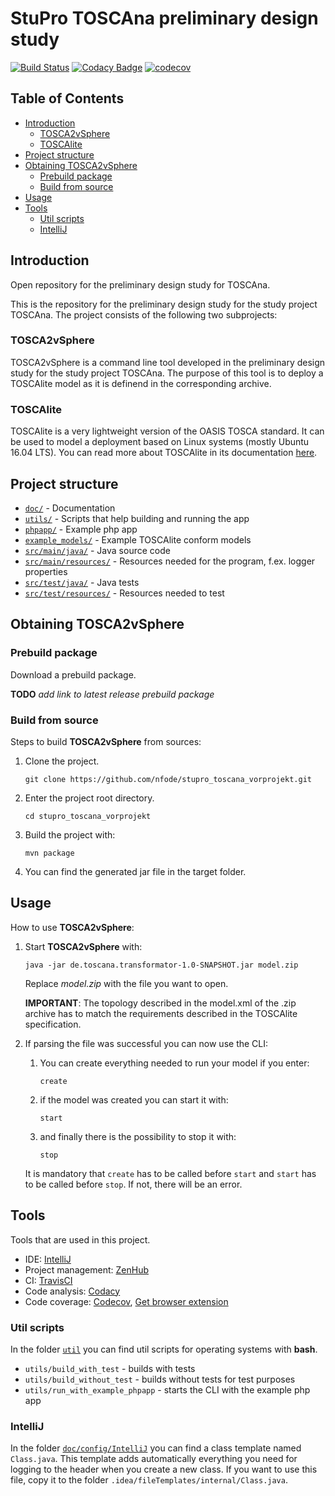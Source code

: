 # StuPro TOSCAna preliminary design study
[![Build Status](https://travis-ci.org/nfode/stupro_toscana_vorprojekt.svg?branch=master)](https://travis-ci.org/nfode/stupro_toscana_vorprojekt) [![Codacy Badge](https://api.codacy.com/project/badge/Grade/46bbcc976f084a19a01300393554adf0)](https://www.codacy.com/app/nfode/stupro_toscana_vorprojekt?utm_source=github.com&amp;utm_medium=referral&amp;utm_content=nfode/stupro_toscana_vorprojekt&amp;utm_campaign=Badge_Grade)
[![codecov](https://codecov.io/gh/nfode/stupro_toscana_vorprojekt/branch/master/graph/badge.svg)](https://codecov.io/gh/nfode/stupro_toscana_vorprojekt)

## Table of Contents
* [Introduction](#introduction)
  * [TOSCA2vSphere](#tosca2vsphere)
  * [TOSCAlite](#toscalite)
* [Project structure](#project-structure)
* [Obtaining TOSCA2vSphere](#obtaining-tosca2vsphere)
  * [Prebuild package](#prebuild-package)
  * [Build from source](#build-from-source)
* [Usage](#usage)
* [Tools](#tools)
  * [Util scripts](#util-scripts)
  * [IntelliJ](#intellij)

      
## Introduction
Open repository for the preliminary design study for TOSCAna.

This is the repository for the preliminary design study for the study project TOSCAna. The project consists of the following two subprojects:

### TOSCA2vSphere
TOSCA2vSphere is a command line tool developed in the preliminary design study for the study project TOSCAna. The purpose of this tool is to deploy a TOSCAlite model as it is definend in the corresponding archive.

### TOSCAlite
TOSCAlite is a very lightweight version of the OASIS TOSCA standard. It can be used to model a deployment based on Linux systems (mostly Ubuntu 16.04 LTS). You can read more about TOSCAlite in its documentation [here](doc/toscalite/).

## Project structure
- [`doc/`](doc/) - Documentation
- [`utils/`](utils/) - Scripts that help building and running the app
- [`phpapp/`](phpapp/) - Example php app
- [`example_models/`](example_models/) - Example TOSCAlite conform models
- [`src/main/java/`](src/main/java/) - Java source code
- [`src/main/resources/`](src/main/resources/) - Resources needed for the program, f.ex. logger properties
- [`src/test/java/`](src/test/java/) - Java tests
- [`src/test/resources/`](src/test/resources/) - Resources needed to test


## Obtaining TOSCA2vSphere

### Prebuild package

Download a prebuild package.

**TODO** *add link to latest release prebuild package*

### Build from source
Steps to build **TOSCA2vSphere** from sources:
1. Clone the project.

    `git clone https://github.com/nfode/stupro_toscana_vorprojekt.git`
2. Enter the project root directory.

    `cd stupro_toscana_vorprojekt`
3. Build the project with:

    `
    mvn package
    `
4. You can find the generated jar file in the target folder.

## Usage
How to use **TOSCA2vSphere**:

1. Start **TOSCA2vSphere** with:

    `
    java -jar de.toscana.transformator-1.0-SNAPSHOT.jar model.zip
    `

    Replace *model.zip* with the file you want to open.

    **IMPORTANT**: The topology described in the model.xml of the .zip archive has to match the requirements described in the TOSCAlite specification.

2. If parsing the file was successful you can now use the CLI:
    1. You can create everything needed to run your model if you enter:

        `
        create
        `
    2. if the model was created you can start it with:

        `
        start
        `
    3. and finally there is the possibility to stop it with:

        `
        stop
        `

    It is mandatory that `create` has to be called before `start` and `start` has to be called before `stop`. If not, there will be an error.

## Tools

Tools that are used in this project.

- IDE: [IntelliJ](https://www.jetbrains.com/idea/)
- Project management: [ZenHub](https://www.zenhub.com/)
- CI: [TravisCI](https://travis-ci.org/nfode/stupro_toscana_vorprojekt)
- Code analysis: [Codacy](https://www.codacy.com/app/nfode/stupro_toscana_vorprojekt/dashboard)
- Code coverage: [Codecov](https://codecov.io/gh/nfode/stupro_toscana_vorprojekt), [Get browser extension](https://github.com/codecov/browser-extension)

### Util scripts

In the folder [`util`](util/) you can find util scripts for operating systems with **bash**. 
- `utils/build_with_test` - builds with tests
- `utils/build_without_test` - builds without tests for test purposes
- `utils/run_with_example_phpapp` - starts the CLI with the example php app


### IntelliJ

In the folder [`doc/config/IntelliJ`](doc/config/IntelliJ/) you can find a class template named `Class.java`. This template adds automatically everything you need for logging to the header when you create a new class.
If you want to use this file, copy it to the folder `.idea/fileTemplates/internal/Class.java`.  
